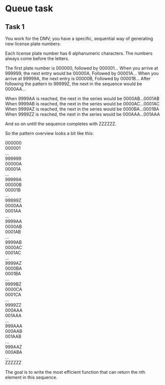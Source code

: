 # Queue task

## Task 1
You work for the DMV; you have a specific, sequential way of generating new license plate numbers:

Each license plate number has 6 alphanumeric characters. The numbers always come before the letters.

The first plate number is 000000, followed by 000001...
When you arrive at 999999, the next entry would be 00000A, Followed by 00001A...
When you arrive at 99999A, the next entry is 00000B, Followed by 00001B...
After following the pattern to 99999Z, the next in the sequence would be 0000AA...

When 9999AA is reached, the next in the series would be 0000AB...0001AB
When 9999AB is reached, the next in the series would be 0000AC...0001AC
When 9999AZ is reached, the next in the series would be 0000BA...0001BA
When 9999ZZ is reached, the next in the series would be 000AAA...001AAA

And so on untill the sequence completes with ZZZZZZ.

So the pattern overview looks a bit like this:

000000</br>
000001</br>
...</br>
999999</br>
00000A</br>
00001A</br>
...</br>
99999A</br>
00000B</br>
00001B</br>
...</br>
99999Z</br>
0000AA</br>
0001AA</br>
...</br>
9999AA</br>
0000AB</br>
0001AB</br>
...</br>
9999AB</br>
0000AC</br>
0001AC</br>
...</br>
9999AZ</br>
0000BA</br>
0001BA</br>
...</br>
9999BZ</br>
0000CA</br>
0001CA</br>
...</br>
9999ZZ</br>
000AAA</br>
001AAA</br>
...</br>
999AAA</br>
000AAB</br>
001AAB</br>
...</br>
999AAZ</br>
000ABA</br>
...</br>
ZZZZZZ</br>


The goal is to write the most efficient function that can return the nth element in this sequence.
